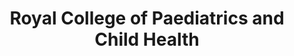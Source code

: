 ---
title: "Royal College of Paediatrics and Child Health"
link: https://www.rcpch.ac.uk/
logo: "rcpch.png"

# Events sponsored denoted by `<hackday>` and sponsorship amount/resource
events:
  29-belfast: ""
---